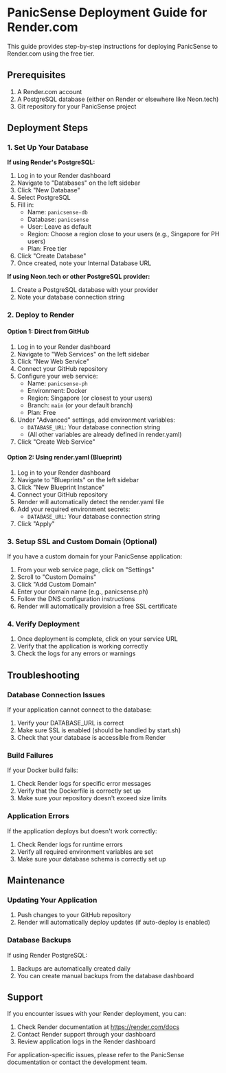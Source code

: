 # PanicSense Deployment Guide for Render.com

This guide provides step-by-step instructions for deploying PanicSense to Render.com using the free tier.

## Prerequisites

1. A Render.com account
2. A PostgreSQL database (either on Render or elsewhere like Neon.tech)
3. Git repository for your PanicSense project

## Deployment Steps

### 1. Set Up Your Database

**If using Render's PostgreSQL:**

1. Log in to your Render dashboard
2. Navigate to "Databases" on the left sidebar
3. Click "New Database"
4. Select PostgreSQL
5. Fill in:
   - Name: `panicsense-db`
   - Database: `panicsense`
   - User: Leave as default
   - Region: Choose a region close to your users (e.g., Singapore for PH users)
   - Plan: Free tier
6. Click "Create Database"
7. Once created, note your Internal Database URL

**If using Neon.tech or other PostgreSQL provider:**

1. Create a PostgreSQL database with your provider
2. Note your database connection string

### 2. Deploy to Render

#### Option 1: Direct from GitHub

1. Log in to your Render dashboard
2. Navigate to "Web Services" on the left sidebar
3. Click "New Web Service"
4. Connect your GitHub repository
5. Configure your web service:
   - Name: `panicsense-ph`
   - Environment: Docker
   - Region: Singapore (or closest to your users)
   - Branch: `main` (or your default branch)
   - Plan: Free
6. Under "Advanced" settings, add environment variables:
   - `DATABASE_URL`: Your database connection string
   - (All other variables are already defined in render.yaml)
7. Click "Create Web Service"

#### Option 2: Using render.yaml (Blueprint)

1. Log in to your Render dashboard
2. Navigate to "Blueprints" on the left sidebar
3. Click "New Blueprint Instance"
4. Connect your GitHub repository
5. Render will automatically detect the render.yaml file
6. Add your required environment secrets:
   - `DATABASE_URL`: Your database connection string
7. Click "Apply"

### 3. Setup SSL and Custom Domain (Optional)

If you have a custom domain for your PanicSense application:

1. From your web service page, click on "Settings"
2. Scroll to "Custom Domains"
3. Click "Add Custom Domain"
4. Enter your domain name (e.g., panicsense.ph)
5. Follow the DNS configuration instructions
6. Render will automatically provision a free SSL certificate

### 4. Verify Deployment

1. Once deployment is complete, click on your service URL
2. Verify that the application is working correctly
3. Check the logs for any errors or warnings

## Troubleshooting

### Database Connection Issues

If your application cannot connect to the database:

1. Verify your DATABASE_URL is correct
2. Make sure SSL is enabled (should be handled by start.sh)
3. Check that your database is accessible from Render

### Build Failures

If your Docker build fails:

1. Check Render logs for specific error messages
2. Verify that the Dockerfile is correctly set up
3. Make sure your repository doesn't exceed size limits

### Application Errors

If the application deploys but doesn't work correctly:

1. Check Render logs for runtime errors
2. Verify all required environment variables are set
3. Make sure your database schema is correctly set up

## Maintenance

### Updating Your Application

1. Push changes to your GitHub repository
2. Render will automatically deploy updates (if auto-deploy is enabled)

### Database Backups

If using Render PostgreSQL:

1. Backups are automatically created daily
2. You can create manual backups from the database dashboard

## Support

If you encounter issues with your Render deployment, you can:

1. Check Render documentation at https://render.com/docs
2. Contact Render support through your dashboard
3. Review application logs in the Render dashboard

For application-specific issues, please refer to the PanicSense documentation or contact the development team.